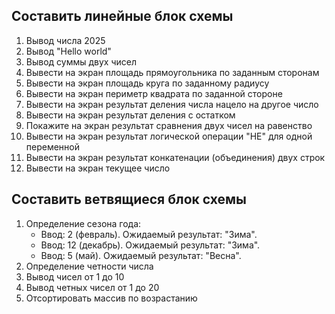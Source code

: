 ## Составить линейные блок схемы
1. Вывод числа 2025
2. Вывод "Hello world"
3. Вывод суммы двух чисел
4. Вывести на экран площадь прямоугольника по заданным сторонам
5. Вывести на экран площадь круга по заданному радиусу
6. Вывести на экран периметр квадрата по заданной стороне
7. Вывести на экран результат деления числа нацело на другое число
8. Вывести на экран результат деления с остатком
9. Покажите на экран результат сравнения двух чисел на равенство
10. Вывести на экран результат логической операции "НЕ" для одной переменной
11. Вывести на экран результат конкатенации (объединения) двух строк
12. Вывести на экран текущее число
## Составить ветвящиеся блок схемы
1. Определение сезона года:
    - Ввод: 2 (февраль). Ожидаемый результат: "Зима".
    - Ввод: 12 (декабрь). Ожидаемый результат: "Зима".
    - Ввод: 5 (май). Ожидаемый результат: "Весна".
2. Определение четности числа
3. Вывод чисел от 1 до 10
4. Вывод четных чисел от 1 до 20
5. Отсортировать массив по возрастанию